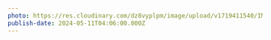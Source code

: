 ```yaml
---
photo: https://res.cloudinary.com/dz8vyplpm/image/upload/v1719411540/IMG_9786_wum4lt.jpg
publish-date: 2024-05-11T04:06:00.000Z
---
```

